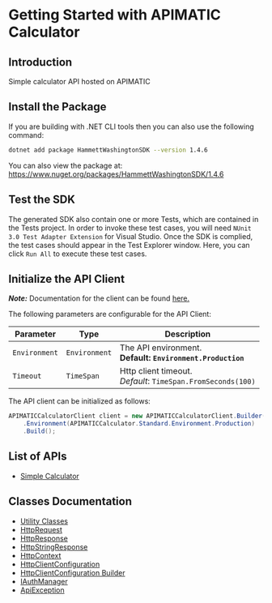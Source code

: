 
# Getting Started with APIMATIC Calculator

## Introduction

Simple calculator API hosted on APIMATIC

## Install the Package

If you are building with .NET CLI tools then you can also use the following command:

```bash
dotnet add package HammettWashingtonSDK --version 1.4.6
```

You can also view the package at:
https://www.nuget.org/packages/HammettWashingtonSDK/1.4.6

## Test the SDK

The generated SDK also contain one or more Tests, which are contained in the Tests project. In order to invoke these test cases, you will need `NUnit 3.0 Test Adapter Extension` for Visual Studio. Once the SDK is complied, the test cases should appear in the Test Explorer window. Here, you can click `Run All` to execute these test cases.

## Initialize the API Client

**_Note:_** Documentation for the client can be found [here.](https://www.github.com/ZahraN444/hammett-washington-dotnet-sdk/tree/1.4.6/doc/client.md)

The following parameters are configurable for the API Client:

| Parameter | Type | Description |
|  --- | --- | --- |
| `Environment` | `Environment` | The API environment. <br> **Default: `Environment.Production`** |
| `Timeout` | `TimeSpan` | Http client timeout.<br>*Default*: `TimeSpan.FromSeconds(100)` |

The API client can be initialized as follows:

```csharp
APIMATICCalculatorClient client = new APIMATICCalculatorClient.Builder()
    .Environment(APIMATICCalculator.Standard.Environment.Production)
    .Build();
```

## List of APIs

* [Simple Calculator](https://www.github.com/ZahraN444/hammett-washington-dotnet-sdk/tree/1.4.6/doc/controllers/simple-calculator.md)

## Classes Documentation

* [Utility Classes](https://www.github.com/ZahraN444/hammett-washington-dotnet-sdk/tree/1.4.6/doc/utility-classes.md)
* [HttpRequest](https://www.github.com/ZahraN444/hammett-washington-dotnet-sdk/tree/1.4.6/doc/http-request.md)
* [HttpResponse](https://www.github.com/ZahraN444/hammett-washington-dotnet-sdk/tree/1.4.6/doc/http-response.md)
* [HttpStringResponse](https://www.github.com/ZahraN444/hammett-washington-dotnet-sdk/tree/1.4.6/doc/http-string-response.md)
* [HttpContext](https://www.github.com/ZahraN444/hammett-washington-dotnet-sdk/tree/1.4.6/doc/http-context.md)
* [HttpClientConfiguration](https://www.github.com/ZahraN444/hammett-washington-dotnet-sdk/tree/1.4.6/doc/http-client-configuration.md)
* [HttpClientConfiguration Builder](https://www.github.com/ZahraN444/hammett-washington-dotnet-sdk/tree/1.4.6/doc/http-client-configuration-builder.md)
* [IAuthManager](https://www.github.com/ZahraN444/hammett-washington-dotnet-sdk/tree/1.4.6/doc/i-auth-manager.md)
* [ApiException](https://www.github.com/ZahraN444/hammett-washington-dotnet-sdk/tree/1.4.6/doc/api-exception.md)

